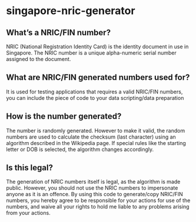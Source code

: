 # singapore-nric-generator

## What’s a NRIC/FIN number?
NRIC (National Registration Identity Card) is the identity document in use in Singapore. The NRIC number is a unique alpha-numeric serial number assigned to the document.

## What are NRIC/FIN generated numbers used for?
It is used for testing applications that requires a valid NRIC/FIN numbers, you can include the piece of code to your data scripting/data preparation

## How is the number generated?
The number is randomly generated. However to make it valid, the random numbers are used to calculate the checksum (last character) using an algorithm described in the Wikipedia page. If special rules like the starting letter or DOB is selected, the algorithm changes accordingly.

## Is this legal?
The generation of NRIC numbers itself is legal, as the algorithm is made public. However, you should not use the NRIC numbers to impersonate anyone as it is an offence. By using this code to generate/copy NRIC/FIN numbers, you hereby agree to be responsible for your actions for use of the numbers, and waive all your rights to hold me liable to any problems arising from your actions.
